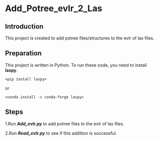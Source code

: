 # Add_Potree_evlr_2_Las
## Introduction

This project is created to add potree files/structures to the evlr of las files.

## Preparation
This project is written in Python. To run these code, you need to install **laspy**.

`<pip install laspy>`

or

`<conda install -c conda-forge laspy>`

## Steps
1.Run ***Add_evlr.py*** to add potree files to the evlr of las files.

2.Run ***Read_evlr.py*** to see if this addition is successful.
